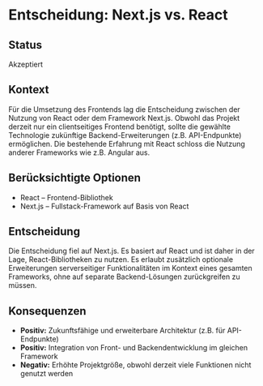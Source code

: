 # Entscheidung: Next.js vs. React

## Status

Akzeptiert

## Kontext

Für die Umsetzung des Frontends lag die Entscheidung zwischen der Nutzung von React oder dem Framework Next.js. Obwohl das Projekt derzeit nur ein clientseitiges Frontend benötigt, sollte die gewählte Technologie zukünftige Backend-Erweiterungen (z.B. API-Endpunkte) ermöglichen. Die bestehende Erfahrung mit React schloss die Nutzung anderer Frameworks wie z.B. Angular aus.

## Berücksichtigte Optionen

- React – Frontend-Bibliothek
- Next.js – Fullstack-Framework auf Basis von React

## Entscheidung

Die Entscheidung fiel auf Next.js. Es basiert auf React und ist daher in der Lage, React-Bibliotheken zu nutzen. Es erlaubt zusätzlich optionale Erweiterungen serverseitiger Funktionalitäten im Kontext eines gesamten Frameworks, ohne auf separate Backend-Lösungen zurückgreifen zu müssen.

## Konsequenzen

- **Positiv:** Zukunftsfähige und erweiterbare Architektur (z.B. für API-Endpunkte)
- **Positiv:** Integration von Front- und Backendentwicklung im gleichen Framework
- **Negativ:** Erhöhte Projektgröße, obwohl derzeit viele Funktionen nicht genutzt werden
